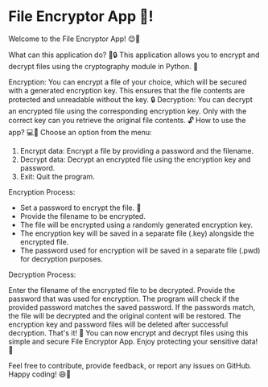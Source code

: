# File Encryptor App 💠!
Welcome to the File Encryptor App! 😊🔐

What can this application do? 📝🔒
This application allows you to encrypt and decrypt files using the cryptography module in Python. 🔑

Encryption: You can encrypt a file of your choice, which will be secured with a generated encryption key. This ensures that the file contents are protected and unreadable without the key. 🔒
Decryption: You can decrypt an encrypted file using the corresponding encryption key. Only with the correct key can you retrieve the original file contents. 🔓
How to use the app? 💻🔧
Choose an option from the menu:

1) Encrypt data: Encrypt a file by providing a password and the filename.
2) Decrypt data: Decrypt an encrypted file using the encryption key and password.
3) Exit: Quit the program.


Encryption Process:

- Set a password to encrypt the file. 🔑 
- Provide the filename to be encrypted. 
- The file will be encrypted using a randomly generated encryption key.
- The encryption key will be saved in a separate file (.key) alongside the encrypted file.
- The password used for encryption will be saved in a separate file (.pwd) for decryption purposes.

Decryption Process:

Enter the filename of the encrypted file to be decrypted.
Provide the password that was used for encryption.
The program will check if the provided password matches the saved password.
If the passwords match, the file will be decrypted and the original content will be restored.
The encryption key and password files will be deleted after successful decryption.
That's it! 🎉 You can now encrypt and decrypt files using this simple and secure File Encryptor App. Enjoy protecting your sensitive data! 🔐

Feel free to contribute, provide feedback, or report any issues on GitHub. Happy coding! 😄🐙
